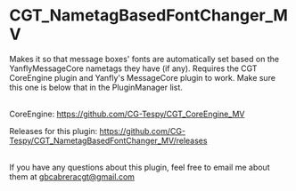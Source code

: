 # CGT_NametagBasedFontChanger_MV
Makes it so that message boxes' fonts are automatically set based on the YanflyMessageCore nametags they have (if any). Requires the CGT CoreEngine plugin and Yanfly's MessageCore plugin to work. Make sure this one is below that in the PluginManager list.<br> <br>

CoreEngine: https://github.com/CG-Tespy/CGT_CoreEngine_MV

Releases for this plugin: https://github.com/CG-Tespy/CGT_NametagBasedFontChanger_MV/releases <br><br>

If you have any questions about this plugin, feel free to email me about them at gbcabreracgt@gmail.com
